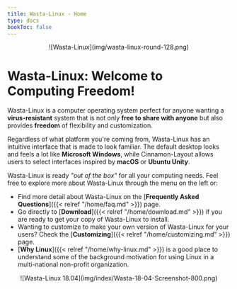 ```yaml
---
title: Wasta-Linux - Home
type: docs
bookToc: false
---
```

<p align="center"> ![Wasta-Linux](img/wasta-linux-round-128.png)

# Wasta-Linux: Welcome to Computing Freedom!

Wasta-Linux is a computer operating system perfect for anyone wanting a **virus-resistant** system that is not only **free to share with anyone** but also provides **freedom** of flexibility and customization.

Regardless of what platform you're coming from, Wasta-Linux has an intuitive interface that is made to look familiar. The default desktop looks and feels a lot like **Microsoft Windows**, while Cinnamon-Layout allows users to select interfaces inspired by **macOS** or **Ubuntu Unity**.

Wasta-Linux is ready *"out of the box"* for all your computing needs. Feel free to explore more about Wasta-Linux through the menu on the left or:

* Find more detail about Wasta-Linux on the [**Frequently Asked Questions**]({{< relref "/home/faq.md" >}}) page.
* Go directly to [**Download**]({{< relref "/home/download.md" >}}) if you are ready to get your copy of Wasta-Linux to install.
* Wanting to customize to make your own version of Wasta-Linux for your users? Check the [**Customizing**]({{< relref "/home/customizing.md" >}}) page.
* [**Why Linux**]({{< relref "/home/why-linux.md" >}}) is a good place to understand some of the background motivation for using Linux in a multi-national non-profit organization.

<p align="center">![Wasta-Linux 18.04](img/index/Wasta-18-04-Screenshot-800.png)

